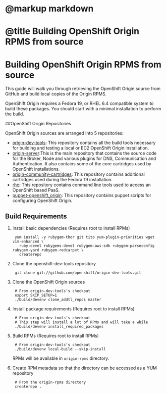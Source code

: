 # @markup markdown
# @title Building OpenShift Origin RPMS from source

# Building OpenShift Origin RPMS from source


This guide will walk you through retrieving the OpenShift Origin source from GitHub and build local copies of the Origin RPMS.

OpenShift Origin requires a Fedora 19, or RHEL 6.4 compatible system to build these packages. You should start with a minimal installation to perform the build.

##OpenShift Origin Repositories

OpenShift Origin sources are arranged into 5 repositories:

* [origin-dev-tools](http://github.com/openshift/origin-dev-tools): This repository contains all the build tools necessary for building and testing a local or EC2 OpenShift Origin installation.
* [origin-server](http://github.com/openshift/origin-server):This is the main repository that contains the source code for the Broker, Node and various plugins for DNS, Communication and Authentication. It also contains some of the core cartridges used by OpenShift installations.
* [origin-community-cartridges](http://github.com/openshift/origin-community-cartridges): This repository contains additional cartridges used during the Fedora 19 installation.
* [rhc](http://github.com/openshift/rhc): This repository contains command line tools used to access an OpenShift based PaaS.
* [puppet-openshift_origin](http://github.com/openshift/puppet-openshift_origin): This repository contains puppet scripts for configuring OpenShift Origin.

## Build Requirements

1. Install basic dependencies (Requires root to install RPMs)

        yum install -y rubygem-thor git tito yum-plugin-priorities wget vim-enhanced \
          ruby-devel rubygems-devel rubygem-aws-sdk rubygem-parseconfig rubygem-yard rubygem-redcarpet \
          createrepo

2. Clone the openshift-dev-tools repository

        git clone git://github.com/openshift/origin-dev-tools.git
    
3. Clone the OpenShift Origin sources

        # From origin-dev-tools's checkout
        export SKIP_SETUP=1
        ./build/devenv clone_addtl_repos master

4. Install package requirements (Requires root to install RPMs)

        # From origin-dev-tools's checkout
        # This step will install a lot of RPMs and will take a while
        ./build/devenv install_required_packages

5. Build RPMs (Requires root to install RPMs)

        # From origin-dev-tools's checkout
        ./build/devenv local-build --skip-install

    RPMs will be available in `origin-rpms` directory.

6. Create RPM metadata so that the directory can be accessed as a YUM repository

        # From the origin-rpms directory
        createrepo .